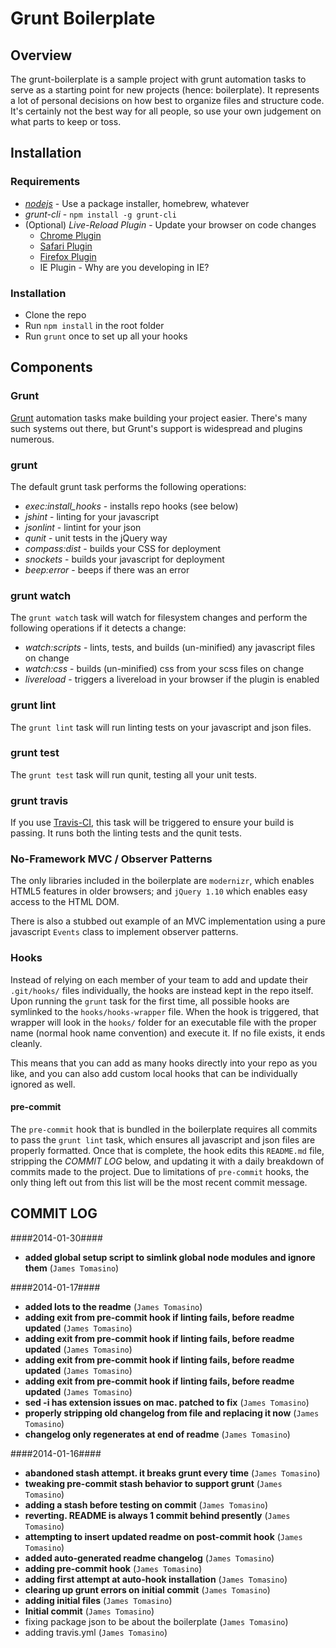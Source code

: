 # Grunt Boilerplate #

## Overview ##

The grunt-boilerplate is a sample project with grunt automation tasks to serve as a starting point for new projects (hence: boilerplate). It represents a lot of personal decisions on how best to organize files and structure code. It's certainly not the best way for all people, so use your own judgement on what parts to keep or toss.

## Installation ##

### Requirements ###

- *[nodejs](http://nodejs.org/)* - Use a package installer, homebrew, whatever
- *grunt-cli* - `npm install -g grunt-cli`
- (Optional) *Live-Reload Plugin* - Update your browser on code changes
	- [Chrome Plugin](https://chrome.google.com/webstore/detail/jnihajbhpnppcggbcgedagnkighmdlei)
	- [Safari Plugin](https://github.com/downloads/mockko/livereload/LiveReload-1.6.2.safariextz)
	- [Firefox Plugin](https://addons.mozilla.org/firefox/addon/livereload/)
	- IE Plugin - Why are you developing in IE?

### Installation ###

- Clone the repo
- Run `npm install` in the root folder
- Run `grunt` once to set up all your hooks

## Components ##

### Grunt ###

[Grunt](http://gruntjs.com/) automation tasks make building your project easier. There's many such systems out there, but Grunt's support is widespread and plugins numerous.

### grunt ###

The default grunt task performs the following operations:

- *exec:install_hooks* - installs repo hooks (see below)
- *jshint* - linting for your javascript
- *jsonlint* - lintint for your json
- *qunit* - unit tests in the jQuery way
- *compass:dist* - builds your CSS for deployment
- *snockets* - builds your javascript for deployment
- *beep:error* - beeps if there was an error

### grunt watch ###

The `grunt watch` task will watch for filesystem changes and perform the following operations if it detects a change:

- *watch:scripts* - lints, tests, and builds (un-minified) any javascript files on change
- *watch:css* - builds (un-minified) css from your scss files on change
- *livereload* - triggers a livereload in your browser if the plugin is enabled

### grunt lint ###

The `grunt lint` task will run linting tests on your javascript and json files.

### grunt test ###

The `grunt test` task will run qunit, testing all your unit tests.
 
### grunt travis ###

If you use [Travis-CI](http://travis-ci.com), this task will be triggered to ensure your build is passing. It runs both the linting tests and the qunit tests.

### No-Framework MVC / Observer Patterns ###

The only libraries included in the boilerplate are `modernizr`, which enables HTML5 features in older browsers; and `jQuery 1.10` which enables easy access to the HTML DOM.

There is also a stubbed out example of an MVC implementation using a pure javascript `Events` class to implement observer patterns.

### Hooks ###

Instead of relying on each member of your team to add and update their `.git/hooks/` files individually, the hooks are instead kept in the repo itself. Upon running the `grunt` task for the first time, all possible hooks are symlinked to the `hooks/hooks-wrapper` file. When the hook is triggered, that wrapper will look in the `hooks/` folder for an executable file with the proper name (normal hook name convention) and execute it. If no file exists, it ends cleanly.

This means that you can add as many hooks directly into your repo as you like, and you can also add custom local hooks that can be individually ignored as well.

#### pre-commit ###

The `pre-commit` hook that is bundled in the boilerplate requires all commits to pass the `grunt lint` task, which ensures all javascript and json files are properly formatted. Once that is complete, the hook edits this `README.md` file, stripping the _COMMIT LOG_ below, and updating it with a daily breakdown of commits made to the project. Due to limitations of `pre-commit` hooks, the only thing left out from this list will be the most recent commit message.

## COMMIT LOG ##

####2014-01-30####

 * __added global setup script to simlink global node modules and ignore them__ (`James Tomasino`)

####2014-01-17####

 * __added lots to the readme__ (`James Tomasino`)
 * __adding exit from pre-commit hook if linting fails, before readme updated__ (`James Tomasino`)
 * __adding exit from pre-commit hook if linting fails, before readme updated__ (`James Tomasino`)
 * __adding exit from pre-commit hook if linting fails, before readme updated__ (`James Tomasino`)
 * __adding exit from pre-commit hook if linting fails, before readme updated__ (`James Tomasino`)
 * __sed -i has extension issues on mac. patched to fix__ (`James Tomasino`)
 * __properly stripping old changelog from file and replacing it now__ (`James Tomasino`)
 * __changelog only regenerates at end of readme__ (`James Tomasino`)

####2014-01-16####

 * __abandoned stash attempt. it breaks grunt every time__ (`James Tomasino`)
 * __tweaking pre-commit stash behavior to support grunt__ (`James Tomasino`)
 * __adding a stash before testing on commit__ (`James Tomasino`)
 * __reverting. README is always 1 commit behind presently__ (`James Tomasino`)
 * __attempting to insert updated readme on post-commit hook__ (`James Tomasino`)
 * __added auto-generated readme changelog__ (`James Tomasino`)
 * __adding pre-commit hook__ (`James Tomasino`)
 * __adding first attempt at auto-hook installation__ (`James Tomasino`)
 * __clearing up grunt errors on initial commit__ (`James Tomasino`)
 * __adding initial files__ (`James Tomasino`)
 * __Initial commit__ (`James Tomasino`)
 * fixing package json to be about the boilerplate (`James Tomasino`)
 * adding travis.yml (`James Tomasino`)
